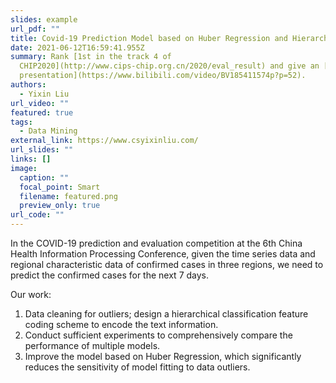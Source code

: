 ```yaml
---
slides: example
url_pdf: ""
title: Covid-19 Prediction Model based on Huber Regression and Hierarchical Feature
date: 2021-06-12T16:59:41.955Z
summary: Rank [1st in the track 4 of
  CHIP2020](http://www.cips-chip.org.cn/2020/eval_result) and give an [oral
  presentation](https://www.bilibili.com/video/BV185411574p?p=52).
authors:
  - Yixin Liu
url_video: ""
featured: true
tags:
  - Data Mining
external_link: https://www.csyixinliu.com/
url_slides: ""
links: []
image:
  caption: ""
  focal_point: Smart
  filename: featured.png
  preview_only: true
url_code: ""
---
```

<!--StartFragment-->

In the COVID-19 prediction and evaluation competition at the 6th China Health Information Processing Conference, given the time series data and regional characteristic data of confirmed cases in three regions, we need to predict the confirmed cases for the next 7 days. 

Our work:

1. Data cleaning for outliers; design a hierarchical classification feature coding scheme to encode the text information.
2. Conduct sufficient experiments to comprehensively compare the performance of multiple models.
3. Improve the model based on Huber Regression, which significantly reduces the sensitivity of model fitting to data outliers.

<!--EndFragment-->
